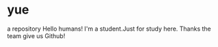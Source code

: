 # yue
a repository
Hello humans!
I'm a student.Just for study here. 
Thanks the team give us Github!
